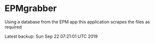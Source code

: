 # EPMgrabber
Using a database from the EPM app this application scrapes the files as required


Latest backup: Sun Sep 22 07:21:01 UTC 2019
